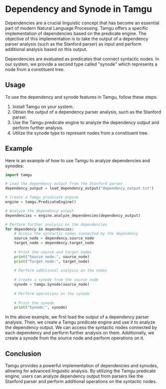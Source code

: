 # Dependency and Synode in Tamgu

Dependencies are a crucial linguistic concept that has become an essential part of modern Natural Language Processing. Tamgu offers a specific implementation of dependencies based on the predicate engine. The objective of this implementation is to take the output of a dependency parser analysis (such as the Stanford parser) as input and perform additional analysis based on this output.

Dependencies are evaluated as predicates that connect syntactic nodes. In our system, we provide a second type called "synode" which represents a node from a constituent tree.

## Usage

To use the dependency and synode features in Tamgu, follow these steps:

1. Install Tamgu on your system.
2. Obtain the output of a dependency parser analysis, such as the Stanford parser.
3. Use the Tamgu predicate engine to analyze the dependency output and perform further analysis.
4. Utilize the synode type to represent nodes from a constituent tree.

## Example

Here is an example of how to use Tamgu to analyze dependencies and synodes:

```python
import tamgu

# Load the dependency output from the Stanford parser
dependency_output = load_dependency_output("dependency_output.txt")

# Create a Tamgu predicate engine
engine = tamgu.PredicateEngine()

# Analyze the dependency output
dependencies = engine.analyze_dependencies(dependency_output)

# Perform further analysis on the dependencies
for dependency in dependencies:
    # Access the syntactic nodes connected by the dependency
    source_node = dependency.source_node
    target_node = dependency.target_node
    
    # Print the source and target nodes
    print("Source node:", source_node)
    print("Target node:", target_node)
    
    # Perform additional analysis on the nodes
    
    # Create a synode from the source node
    synode = tamgu.Synode(source_node)
    
    # Perform operations on the synode
    
    # Print the synode
    print("Synode:", synode)
```

In the above example, we first load the output of a dependency parser analysis. Then, we create a Tamgu predicate engine and use it to analyze the dependency output. We can access the syntactic nodes connected by each dependency and perform further analysis on them. Additionally, we create a synode from the source node and perform operations on it.

## Conclusion

Tamgu provides a powerful implementation of dependencies and synodes, allowing for advanced linguistic analysis. By utilizing the Tamgu predicate engine, users can analyze dependency output from parsers like the Stanford parser and perform additional operations on the syntactic nodes.